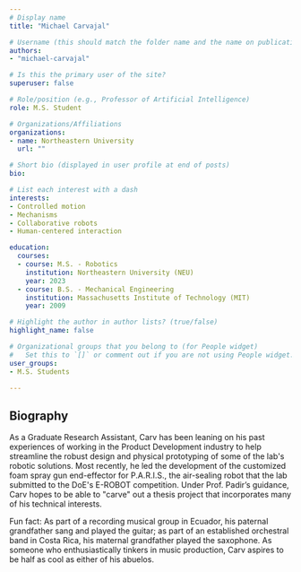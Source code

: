 ```yaml
---
# Display name
title: "Michael Carvajal"

# Username (this should match the folder name and the name on publications)
authors:
- "michael-carvajal"

# Is this the primary user of the site?
superuser: false

# Role/position (e.g., Professor of Artificial Intelligence)
role: M.S. Student

# Organizations/Affiliations
organizations:
- name: Northeastern University
  url: ""

# Short bio (displayed in user profile at end of posts)
bio:

# List each interest with a dash
interests:
- Controlled motion
- Mechanisms
- Collaborative robots
- Human-centered interaction

education:
  courses:
  - course: M.S. - Robotics
    institution: Northeastern University (NEU)
    year: 2023
  - course: B.S. - Mechanical Engineering
    institution: Massachusetts Institute of Technology (MIT)
    year: 2009

# Highlight the author in author lists? (true/false)
highlight_name: false

# Organizational groups that you belong to (for People widget)
#   Set this to `[]` or comment out if you are not using People widget.
user_groups:
- M.S. Students

---
```


## Biography

As a Graduate Research Assistant, Carv has been leaning on his past experiences of working in the Product Development industry to help streamline the robust design and physical prototyping of some of the lab's robotic solutions. Most recently, he led the development of the customized foam spray gun end-effector for P.A.R.I.S., the air-sealing robot that the lab submitted to the DoE's E-ROBOT competition. Under Prof. Padir’s guidance, Carv hopes to be able to "carve" out a thesis project that incorporates many of his technical interests.

Fun fact: As part of a recording musical group in Ecuador, his paternal grandfather sang and played the guitar; as part of an established orchestral band in Costa Rica, his maternal grandfather played the saxophone. As someone who enthusiastically tinkers in music production, Carv aspires to be half as cool as either of his abuelos.
